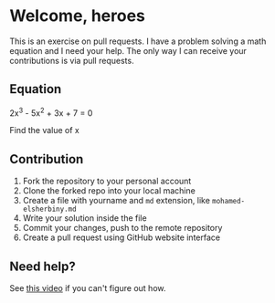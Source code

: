 # Welcome, heroes

This is an exercise on pull requests. I have a problem solving a math equation and I need your help. The only way I can receive your contributions is via pull requests.

## Equation

2x<sup>3</sup> - 5x<sup>2</sup> + 3x + 7 = 0

Find the value of x

## Contribution

1. Fork the repository to your personal account
2. Clone the forked repo into your local machine
3. Create a file with yourname and `md` extension, like `mohamed-elsherbiny.md`
4. Write your solution inside the file
5. Commit your changes, push to the remote repository
6. Create a pull request using GitHub website interface

## Need help?

See [this video](https://www.youtube.com/watch?v=n43bagVuJPU) if you can't figure out how.
